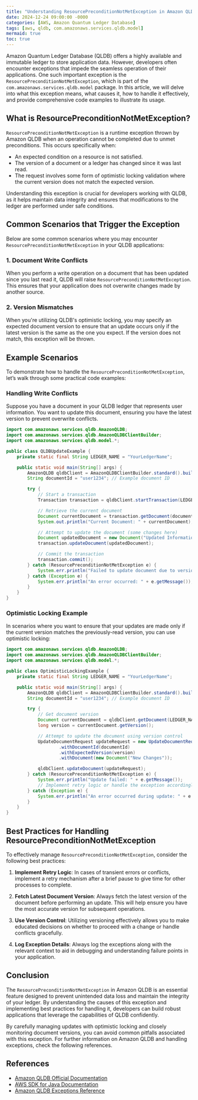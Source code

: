 ```yaml
---
title: "Understanding ResourcePreconditionNotMetException in Amazon QLDB"
date: 2024-12-24 09:00:00 -0000
categories: [AWS, Amazon Quantum Ledger Database]
tags: [aws, qldb, com.amazonaws.services.qldb.model]
mermaid: true
toc: true
---
```



Amazon Quantum Ledger Database (QLDB) offers a highly available and immutable ledger to store application data. However, developers often encounter exceptions that impede the seamless operation of their applications. One such important exception is the `ResourcePreconditionNotMetException`, which is part of the `com.amazonaws.services.qldb.model` package. In this article, we will delve into what this exception means, what causes it, how to handle it effectively, and provide comprehensive code examples to illustrate its usage.

## What is ResourcePreconditionNotMetException?

`ResourcePreconditionNotMetException` is a runtime exception thrown by Amazon QLDB when an operation cannot be completed due to unmet preconditions. This occurs specifically when:

- An expected condition on a resource is not satisfied.
- The version of a document or a ledger has changed since it was last read.
- The request involves some form of optimistic locking validation where the current version does not match the expected version.

Understanding this exception is crucial for developers working with QLDB, as it helps maintain data integrity and ensures that modifications to the ledger are performed under safe conditions.

## Common Scenarios that Trigger the Exception

Below are some common scenarios where you may encounter `ResourcePreconditionNotMetException` in your QLDB applications:

### 1. Document Write Conflicts

When you perform a write operation on a document that has been updated since you last read it, QLDB will raise `ResourcePreconditionNotMetException`. This ensures that your application does not overwrite changes made by another source.

### 2. Version Mismatches

When you're utilizing QLDB's optimistic locking, you may specify an expected document version to ensure that an update occurs only if the latest version is the same as the one you expect. If the version does not match, this exception will be thrown.

## Example Scenarios

To demonstrate how to handle the `ResourcePreconditionNotMetException`, let’s walk through some practical code examples:

### Handling Write Conflicts

Suppose you have a document in your QLDB ledger that represents user information. You want to update this document, ensuring you have the latest version to prevent overwrite conflicts.

```java
import com.amazonaws.services.qldb.AmazonQLDB;
import com.amazonaws.services.qldb.AmazonQLDBClientBuilder;
import com.amazonaws.services.qldb.model.*;

public class QLDBUpdateExample {
    private static final String LEDGER_NAME = "YourLedgerName";

    public static void main(String[] args) {
        AmazonQLDB qldbClient = AmazonQLDBClientBuilder.standard().build();
        String documentId = "user1234"; // Example document ID

        try {
            // Start a transaction
            Transaction transaction = qldbClient.startTransaction(LEDGER_NAME);

            // Retrieve the current document
            Document currentDocument = transaction.getDocument(documentId);
            System.out.println("Current Document: " + currentDocument);

            // Attempt to update the document (some changes here)
            Document updatedDocument = new Document("Updated Information");
            transaction.updateDocument(updatedDocument);

            // Commit the transaction
            transaction.commit();
        } catch (ResourcePreconditionNotMetException e) {
            System.err.println("Failed to update document due to version conflict: " + e.getMessage());
        } catch (Exception e) {
            System.err.println("An error occurred: " + e.getMessage());
        }
    }
}
```

### Optimistic Locking Example

In scenarios where you want to ensure that your updates are made only if the current version matches the previously-read version, you can use optimistic locking:

```java
import com.amazonaws.services.qldb.AmazonQLDB;
import com.amazonaws.services.qldb.AmazonQLDBClientBuilder;
import com.amazonaws.services.qldb.model.*;

public class OptimisticLockingExample {
    private static final String LEDGER_NAME = "YourLedgerName";

    public static void main(String[] args) {
        AmazonQLDB qldbClient = AmazonQLDBClientBuilder.standard().build();
        String documentId = "user1234"; // Example document ID

        try {
            // Get document version
            Document currentDocument = qldbClient.getDocument(LEDGER_NAME, documentId);
            long version = currentDocument.getVersion();

            // Attempt to update the document using version control
            UpdateDocumentRequest updateRequest = new UpdateDocumentRequest()
                    .withDocumentId(documentId)
                    .withExpectedVersion(version)
                    .withDocument(new Document("New Changes"));

            qldbClient.updateDocument(updateRequest);
        } catch (ResourcePreconditionNotMetException e) {
            System.err.println("Update failed: " + e.getMessage());
            // Implement retry logic or handle the exception accordingly
        } catch (Exception e) {
            System.err.println("An error occurred during update: " + e.getMessage());
        }
    }
}
```

## Best Practices for Handling ResourcePreconditionNotMetException

To effectively manage `ResourcePreconditionNotMetException`, consider the following best practices:

1. **Implement Retry Logic**: In cases of transient errors or conflicts, implement a retry mechanism after a brief pause to give time for other processes to complete.

2. **Fetch Latest Document Version**: Always fetch the latest version of the document before performing an update. This will help ensure you have the most accurate version for subsequent operations.

3. **Use Version Control**: Utilizing versioning effectively allows you to make educated decisions on whether to proceed with a change or handle conflicts gracefully.

4. **Log Exception Details**: Always log the exceptions along with the relevant context to aid in debugging and understanding failure points in your application.

## Conclusion

The `ResourcePreconditionNotMetException` in Amazon QLDB is an essential feature designed to prevent unintended data loss and maintain the integrity of your ledger. By understanding the causes of this exception and implementing best practices for handling it, developers can build robust applications that leverage the capabilities of QLDB confidently.

By carefully managing updates with optimistic locking and closely monitoring document versions, you can avoid common pitfalls associated with this exception. For further information on Amazon QLDB and handling exceptions, check the following references.

## References
- [Amazon QLDB Official Documentation](https://docs.aws.amazon.com/qldb/latest/developerguide/welcome.html)
- [AWS SDK for Java Documentation](https://docs.aws.amazon.com/sdk-for-java/latest/developer-guide/home.html)
- [Amazon QLDB Exceptions Reference](https://docs.aws.amazon.com/qldb/latest/developerguide/API_Exceptions.html)
